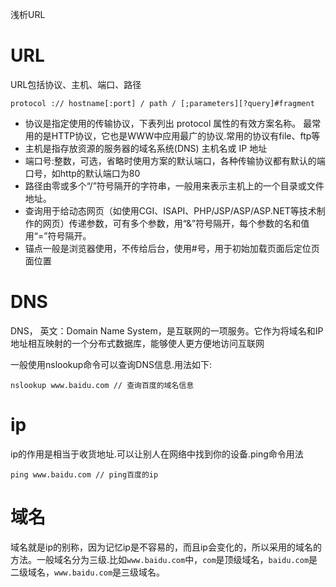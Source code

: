 浅析URL


# URL

URL包括协议、主机、端口、路径

```
protocol :// hostname[:port] / path / [;parameters][?query]#fragment
```

- 协议是指定使用的传输协议，下表列出 protocol 属性的有效方案名称。 最常用的是HTTP协议，它也是WWW中应用最广的协议.常用的协议有file、ftp等
- 主机是指存放资源的服务器的域名系统(DNS) 主机名或 IP 地址
- 端口号:整数，可选，省略时使用方案的默认端口，各种传输协议都有默认的端口号，如http的默认端口为80
- 路径由零或多个“/”符号隔开的字符串，一般用来表示主机上的一个目录或文件地址。
- 查询用于给动态网页（如使用CGI、ISAPI、PHP/JSP/ASP/ASP.NET等技术制作的网页）传递参数，可有多个参数，用“&”符号隔开，每个参数的名和值用“=”符号隔开。
- 锚点一般是浏览器使用，不传给后台，使用#号，用于初始加载页面后定位页面位置


# DNS

DNS， 英文：Domain Name System，是互联网的一项服务。它作为将域名和IP地址相互映射的一个分布式数据库，能够使人更方便地访问互联网

一般使用nslookup命令可以查询DNS信息.用法如下:

```
nslookup www.baidu.com // 查询百度的域名信息
```

# ip

ip的作用是相当于收货地址.可以让别人在网络中找到你的设备.ping命令用法

```
ping www.baidu.com // ping百度的ip
```

# 域名

域名就是ip的别称，因为记忆ip是不容易的，而且ip会变化的，所以采用的域名的方法。一般域名分为三级.比如`www.baidu.com`中，`com`是顶级域名，`baidu.com`是二级域名，`www.baidu.com`是三级域名。